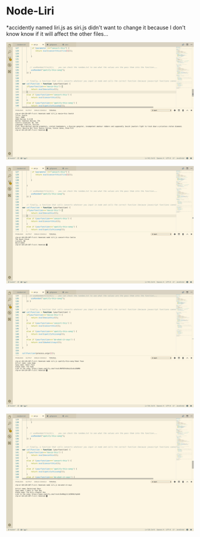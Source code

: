 # Node-Liri

*accidently named liri.js as siri.js didn't want to change it because I don't know know if it will affect the other files...



![alt text](/images/screen1.png)


![alt text](/images/screen2.png)


![alt text](/images/screen3.png)


![alt text](/images/screen4.png)
